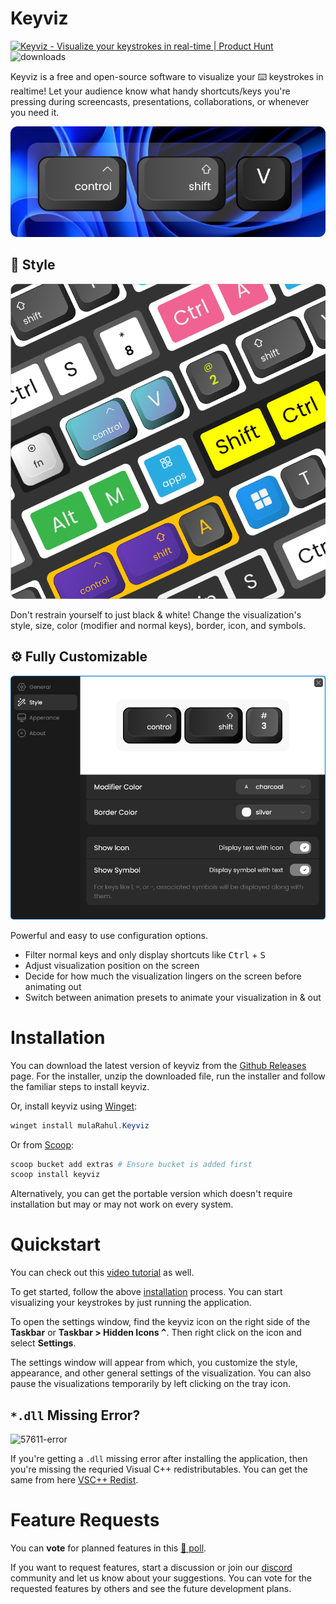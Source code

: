 # Keyviz

<a href="https://www.producthunt.com/posts/keyviz?utm_source=badge-featured&utm_medium=badge&utm_souce=badge-keyviz" target="_blank"><img src="https://api.producthunt.com/widgets/embed-image/v1/featured.svg?post_id=354216&theme=neutral" alt="Keyviz - Visualize&#0032;your&#0032;keystrokes&#0032;in&#0032;real&#0045;time | Product Hunt" style="width: 96px; height: 20px;" width="96" height="20" /></a>
![downloads](https://img.shields.io/github/downloads/mulaRahul/keyviz/total?color=fff)

Keyviz is a free and open-source software to visualize your ⌨️ keystrokes in realtime! Let your audience know what handy shortcuts/keys you're pressing during screencasts, presentations, collaborations, or whenever you need it.

![keyviz-preview](previews/key-visual.png)

## 🦄 Style
![multiple-styles](previews/multiple-styles.png)

Don't restrain yourself to just black & white! Change the visualization's style, size, color (modifier and normal keys), border, icon, and symbols.

## ⚙️ Fully Customizable
![keyviz-settings](previews/settings-window.png)

Powerful and easy to use configuration options. 
- Filter normal keys and only display shortcuts like <kbd>Ctrl</kbd> + <kbd>S</kbd>
- Adjust visualization position on the screen
- Decide for how much the visualization lingers on the screen before animating out
- Switch between animation presets to animate your visualization in & out

# Installation
You can download the latest version of keyviz from the [Github Releases](https://github.com/mulaRahul/keyviz/releases) page. For the installer, unzip the downloaded file, run the installer and follow the familiar steps to install keyviz.

Or, install keyviz using [Winget](https://learn.microsoft.com/en-us/windows/package-manager/):
```powershell
winget install mulaRahul.Keyviz
```

Or from [Scoop](https://scoop.sh/):
```powershell
scoop bucket add extras # Ensure bucket is added first
scoop install keyviz
```

Alternatively, you can get the portable version which doesn't require installation but may or may not work on every system.

# Quickstart
You can check out this [video tutorial](https://youtu.be/FwuTqWzlRSc) as well.

To get started, follow the above [installation](#installation) process. You can start visualizing your keystrokes by just running the application.

To open the settings window, find the keyviz icon on the right side of the **Taskbar** or **Taskbar > Hidden Icons <kbd>^</kbd>**. Then right click on the icon and select **Settings**. 

The settings window will appear from which, you customize the style, appearance, and other general settings of the visualization. You can also pause the visualizations temporarily by left clicking on the tray icon.

## `*.dll` Missing Error?

![57611-error](https://user-images.githubusercontent.com/96373135/208227804-315e4ab9-b846-4266-87f7-789bf6ef1922.png)

If you're getting a `.dll` missing error after installing the application, then you're missing the requried Visual C++ redistributables. You can get the same from here [VSC++ Redist](https://learn.microsoft.com/en-us/cpp/windows/latest-supported-vc-redist?view=msvc-170).

# Feature Requests
You can **vote** for planned features in this [📃 poll](https://github.com/mulaRahul/keyviz/discussions/36).

If you want to request features, start a discussion or join our [discord](https://discord.gg/qyrKWCvtEq) community and let us know about your suggestions. You can vote for the requested features by others and see the future development plans.

